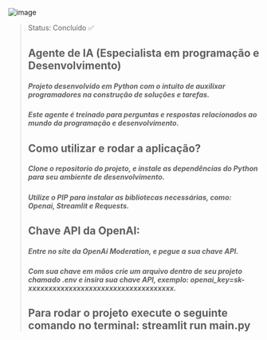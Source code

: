 ![image](https://github.com/user-attachments/assets/09aca61a-ad5c-42b0-964e-3f0286e98dc6)


> Status: Concluído ✅
> ## Agente de IA (Especialista em programação e Desenvolvimento)
>
> ##### Projeto desenvolvido em Python com o intuito de auxilixar programadores na construção de soluções e tarefas.
> ##### Este agente é treinado para perguntas e respostas relacionados ao mundo da programação e desenvolvimento.
>
> ## Como utilizar e rodar a aplicação?
>
> ##### Clone o repositorio do projeto, e instale as dependências do Python para seu ambiente de desenvolvimento.
> ##### Utilize o PIP para instalar as bibliotecas necessárias, como: Openai, Streamlit e Requests.
>
> ## Chave API da OpenAI:
>
> ##### Entre no site da OpenAi Moderation, e pegue a sua chave API.
> ##### Com sua chave em mãos crie um arquivo dentro de seu projeto chamado .env e insira sua chave API, exemplo: openai_key=sk-xxxxxxxxxxxxxxxxxxxxxxxxxxxxxxxxxxxx.
>
> ## Para rodar o projeto execute o seguinte comando no terminal: streamlit run main.py
